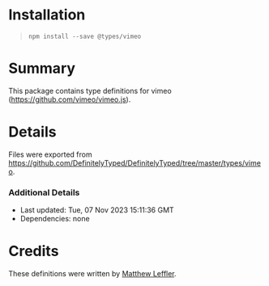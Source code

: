 # Installation
> `npm install --save @types/vimeo`

# Summary
This package contains type definitions for vimeo (https://github.com/vimeo/vimeo.js).

# Details
Files were exported from https://github.com/DefinitelyTyped/DefinitelyTyped/tree/master/types/vimeo.

### Additional Details
 * Last updated: Tue, 07 Nov 2023 15:11:36 GMT
 * Dependencies: none

# Credits
These definitions were written by [Matthew Leffler](https://github.com/mattleff).
